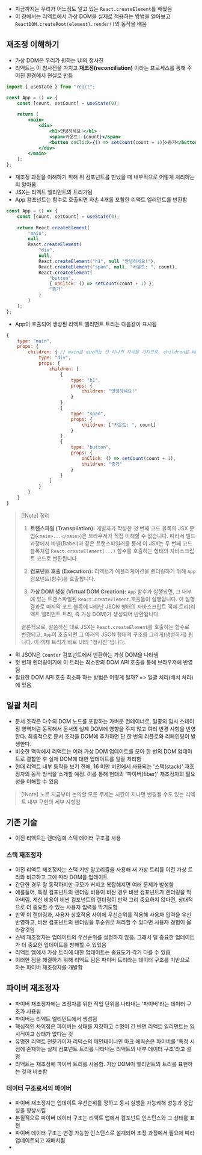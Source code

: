 - 지금까지는 우리가 어느정도 알고 있는 `React.createElement`를 배웠음
- 이 장에서는 리액트에서 가상 DOM을 실제로 적용하는 방법을 알아보고 `ReactDOM.createRoot(element).render()`의 동작을 배움

## 재조정 이해하기
- 가상 DOM은 우리가 원하는 UI의 청사진
- 리액트는 이 청사진을 가지고 **재조정(reconciliation)** 이라는 프로세스를 통해 주어진 환경에서 현실로 만듬

```jsx
import { useState } from "react";

const App = () => {
	const [count, setCount] = useState(0);
	
	return (
		<main>
			<div>
				<h1>안녕하세요!</h1>
				<span>카운트: {count}</span>
				<button onClick={() => setCount(count + 1)}>증가</button>
			</div>
		</main>
	);
};
```

- 재조정 과정을 이해하기 위해 위 컴포넌트를 만났을 때 내부적으로 어떻게 처리하는지 알아봄
- JSX는 리액트 엘리먼트의 트리가됨
- App 컴포넌트는 함수로 호출되면 자손 4개를 포함한 리액트 엘리먼트를 반환함

```js
const App = () => {
	const [count, setCount] = useState(0);
	
	return React.createElement(
		"main",
		null,
		React.createElement(
			"div",
			null,
			React.createElement("h1", null "안녕하세요!"),
			React.createElement("span", null, "카운트: ", count),
			React.createElement(
				"button",
				{ onClick: () => setCount(count + 1) },
				"증가"
			)
		)
	);
};
```

- App이 호출되어 생성된 리액트 엘리먼트 트리는 다음같이 표시됨

```jsx
{
	type: "main",
	props: {
		children: { // main은 div라는 단 하나의 자식을 가지므로, children은 배열이 아닌 객체
			type: "div",
			props: {
				children: [
					{
						type: "h1",
						props: {
							children: "안녕하세요!"
						}
					},
					{
						type: "span",
						props: {
							children: ["카운트: ", count]
						}
					},
					{
						type: "button",
						props: {
							onClick: () => setCount(count + 1),
							children: "증가"
						}
					}
				]
			}
		}
	}
}
```

> [!Note] 정리
> 1. **트랜스파일 (Transpilation):** 개발자가 작성한 첫 번째 코드 블록의 JSX 문법(`<main>...</main>`)은 브라우저가 직접 이해할 수 없습니다. 따라서 빌드 과정에서 바벨(Babel)과 같은 트랜스파일러를 통해 이 JSX는 두 번째 코드 블록처럼 `React.createElement(...)` 함수를 호출하는 형태의 자바스크립트 코드로 변환됩니다.
>     
> 2. **컴포넌트 호출 (Execution):** 리액트가 애플리케이션을 렌더링하기 위해 `App` 컴포넌트(함수)를 호출합니다.
>     
> 3. **가상 DOM 생성 (Virtual DOM Creation):** `App` 함수가 실행되면, 그 내부에 있는 트랜스파일된 `React.createElement` 호출들이 실행됩니다. 이 실행 결과로 마지막 코드 블록에 나타난 JSON 형태의 자바스크립트 객체 트리(리액트 엘리먼트 트리, 즉 가상 DOM)가 생성되어 반환됩니다.
>     
> 
> 결론적으로, 말씀하신 대로 JSX는 `React.createElement`를 호출하는 함수로 변경되고, `App`이 호출되면 그 아래의 JSON 형태의 구조를 그리게(생성하게) 됩니다. 이 객체 트리가 바로 UI의 "청사진"입니다.

- 위 JSON은 `Counter` 컴포넌트에서 반환하는 가상 DOM을 나타냄
- 첫 번재 렌더링이기에 이 트리는 최소한의 DOM API 호출을 통해 브라우저에 반영됨
- 필요한 DOM API 호출 최소화 하는 방법은 어떻게 될까? => 일괄 처리(배치 처리)에 있음

## 일괄 처리
- 문서 조각은 다수의 DOM 노드를 포함하는 가벼운 컨테이너로, 일종의 임시 스테이징 영역처럼 동작해서 문서의 실제 DOM에 영향을 주지 않고 여러 변경 사항을 반영한다. 최종적으로 문서 조각을 DOM에 추가하면 단 한 번의 리플로와 리페인팅이 발생한다.
- 비슷한 맥락에서 리액트는 여러 가상 DOM 업데이트를 모아 한 번의 DOM 업데이트로 결합한 후 실제 DOM에 대한 업데이트를 일괄 처리함
- 현대 리액트 내부 동작을 보기 전에, 16 미만 버전에서 사용되는 '스택(stack)' 재조정자의 동작 방식을 소개할 예정. 이를 통해 현대의 '파이버(fiber)' 재조정자의 필요성을 이해할 수 있음

> [!Note] 노트
>지금부터 논의할 모든 주제는 시간이 지나면 변경될 수도 있는 리액트 내부 구현의 세부 사항임


## 기존 기술
- 이전 리액트는 렌더링에 스택 데이터 구조를 사용

### 스택 재조정자
- 이전 리액트 재조정자는 스택 기반 알고리즘을 사용해 새 가상 트리를 이전 가상 트리와 비교하고 그에 따라 DOM을 업데이트
- 간단한 경우 잘 동작하지만 규모가 커지고 복잡해지면 여러 문제가 발생함
- 예를들어, 특정 컴포넌트의 렌더링 비용이 비싼 경우 비싼 컴포넌트가 렌더링을 막아버림. 계산 비용이 비싼 컴포넌트의 렌더링이 만약 그리 중요하지 않다면, 상대적으로 더 중요할 수 있는 사용자 입력을 막기도함
- 만약 이 렌더링과, 사용자 상호작용 사이에 우선순위를 적용해 사용자 입력을 우선 반영하고, 비싼 컴포넌트의 렌더링을 후순위로 처리할 수 있다면 사용자 경험이 올라갈것임
- 스택 재조정자는 업데이트의 우선순위를 설정하지 않음. 그래서 덜 중요한 업데이트가 더 중요한 업데이트를 방해할 수 있었음
- 리액트 앱에서 가상 트리에 대한 업데이트는 중요도가 각기 다를 수 있음
- 이러한 점을 해결하기 위해 리액트 팀은 파이버 트리라는 데이터 구조를 기반으로 하는 파이버 재조정자를 개발함

## 파이버 재조정자
- 파이버 재조정자에는 조정자를 위한 작업 단위를 나타내는 '파이버'라는 데이터 구조가 사용됨
- 파이버는 리액트 엘리먼트에서 생성됨
- 핵심적인 차이점은 파이버는 상태를 저장하고 수명이 긴 반면 리액트 일리먼트는 임시적이고 상태가 없다는 것
- 유명한 리액트 전문가이자 리덕스의 메인테이너인 마크 에릭슨은 파이버를 '특정 시점에 존재하는 실제 컴포넌트 트리를 나타내는 리액트의 내부 데이터 구조'라고 설명
- 리액트는 재조정에 파이버 트리를 사용함. 가상 DOM이 엘리먼트의 트리를 표현하는 것과 비슷함

### 데이터 구조로서의 파이버
- 파이버 재조정자는 업데이트 우선순위를 정하고 동시 실행을 가능케해 성능과 응답성을 향상시킴
- 본질적으로 파이버 데이터 구조는 리액트 앱에서 컴포넌트 인스턴스와 그 상태를 표현
- 파이버 데이터 구조는 변경 가능한 인스턴스로 설계되어 조정 과정에서 필요에 따라 업데이트되고 재배치됨
- 